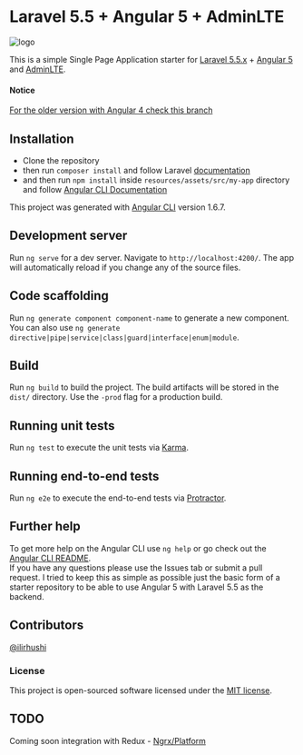 # Laravel 5.5 + Angular 5 + AdminLTE

![logo](image.png "Logo")

This is a simple Single Page Application starter for [Laravel 5.5.x](https://laravel.com) + [Angular 5](https://angular.io/) and [AdminLTE](https://github.com/almasaeed2010/AdminLTE).

#### Notice
[For the older version with Angular 4 check this branch](https://github.com/ilirhushi/laravel5.5-angular4/tree/angular-4)

## Installation

- Clone the repository
- then run `composer install` and follow Laravel [documentation](https://laravel.com/docs/5.5)
- and then run `npm install` inside `resources/assets/src/my-app` directory and follow [Angular CLI Documentation](https://github.com/angular/angular-cli)

This project was generated with [Angular CLI](https://github.com/angular/angular-cli) version 1.6.7.

## Development server

Run `ng serve` for a dev server. Navigate to `http://localhost:4200/`. The app will automatically reload if you change any of the source files.

## Code scaffolding

Run `ng generate component component-name` to generate a new component. You can also use `ng generate directive|pipe|service|class|guard|interface|enum|module`.

## Build

Run `ng build` to build the project. The build artifacts will be stored in the `dist/` directory. Use the `-prod` flag for a production build.

## Running unit tests

Run `ng test` to execute the unit tests via [Karma](https://karma-runner.github.io).

## Running end-to-end tests

Run `ng e2e` to execute the end-to-end tests via [Protractor](http://www.protractortest.org/).

## Further help

To get more help on the Angular CLI use `ng help` or go check out the [Angular CLI README](https://github.com/angular/angular-cli/blob/master/README.md).
<br>
If you have any questions please use the Issues tab or submit a pull request. I tried to keep this as simple as possible just the basic form of a starter repository to be able to use Angular 5 with Laravel 5.5 as the backend.

## Contributors
[@ilirhushi](http://ilirhushi.me)

### License
This project is open-sourced software licensed under the [MIT license](https://opensource.org/licenses/MIT).

## TODO
Coming soon integration with Redux - [Ngrx/Platform](https://github.com/ngrx/platform)
